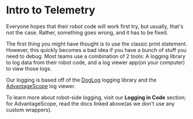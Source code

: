 # Intro to Telemetry

Everyone hopes that their robot code will work first try, but usually, that's not the case.
Rather, something goes wrong, and it has to be fixed.

The first thing you might have thought is to use the classic print statement. However,
this quickly becomes a bad idea if you have a bunch of stuff you need to debug. Most teams
use a combination of 2 tools: A logging library to log data from their robot code,
and a log viewer app(on your computer) to view those logs.

Our logging is based off of the [DogLog](https://doglog.dev/) logging library
and the [AdvantageScope](https://github.com/Mechanical-Advantage/AdvantageScope) log viewer.

To learn more about robot-side logging, visit our **Logging in Code** section;
for AdvantageScope, read the docs linked above(as we don't use any custom wrappers).